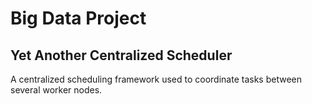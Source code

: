 # Big Data Project 
## Yet Another Centralized Scheduler 
A centralized scheduling framework used to coordinate tasks between several worker nodes.
